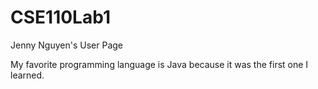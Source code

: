 # CSE110Lab1
Jenny Nguyen's User Page

My favorite programming language is Java because it was the first one I learned.